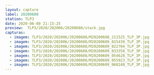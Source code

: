 ```yaml
---
layout: capture
label: 20200608
station: TLP3
date: 2020-06-08 21:15:25
preview:  TLP3/2020/202006/20200608/stack.jpg
capturas:
  - imagem: TLP3/2020/202006/20200608/M20200608_211525_TLP_3P.jpg
  - imagem: TLP3/2020/202006/20200608/M20200609_015439_TLP_3P.jpg
  - imagem: TLP3/2020/202006/20200608/M20200609_022704_TLP_3P.jpg
  - imagem: TLP3/2020/202006/20200608/M20200609_033358_TLP_3P.jpg
  - imagem: TLP3/2020/202006/20200608/M20200609_054628_TLP_3P.jpg
  - imagem: TLP3/2020/202006/20200608/M20200609_055923_TLP_3P.jpg
  - imagem: TLP3/2020/202006/20200608/M20200609_060248_TLP_3P.jpg
---
```

